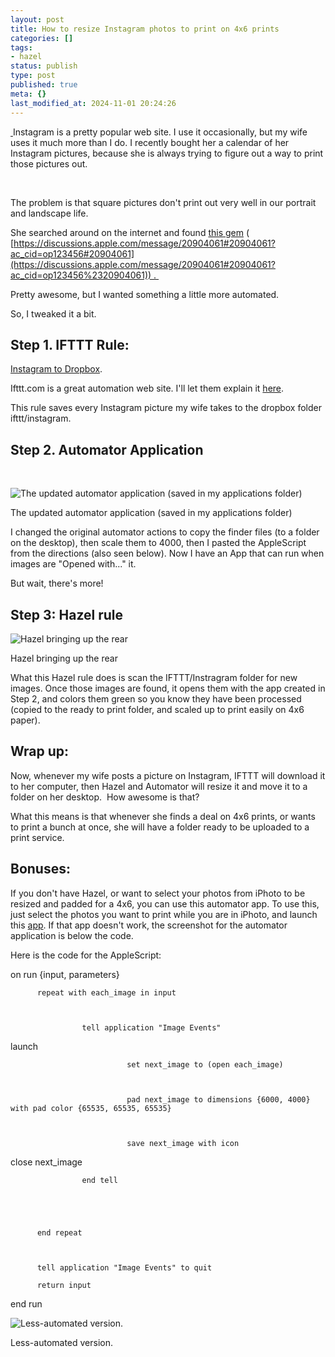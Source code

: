 ```yaml
---
layout: post
title: How to resize Instagram photos to print on 4x6 prints
categories: []
tags:
- hazel
status: publish
type: post
published: true
meta: {}
last_modified_at: 2024-11-01 20:24:26
---
```


[ ](https://discussions.apple.com/message/20904061#20904061?ac_cid=op123456%2320904061)Instagram is a pretty popular web site. I use it occasionally, but my wife uses it much more than I do. I recently bought her a calendar of her Instagram pictures, because she is always trying to figure out a way to print those pictures out. 

 

The problem is that square pictures don't print out very well in our portrait and landscape life. 

She searched around on the internet and found 
[this gem](https://discussions.apple.com/message/20904061#20904061?ac_cid=op123456%2320904061) (
[https://discussions.apple.com/message/20904061#20904061?ac_cid=op123456#20904061](https://discussions.apple.com/message/20904061#20904061?ac_cid=op123456%2320904061)) . 

Pretty awesome, but I wanted something a little more automated. 

So, I tweaked it a bit. 

## Step 1. IFTTT Rule: 
[Instagram to Dropbox](https://ifttt.com/recipes/31848). 


Ifttt.com is a great automation web site. I'll let them explain it 
[here](https://ifttt.com/wtf). 





This rule saves every Instagram picture my wife takes to the dropbox folder ifttt/instagram.

## Step 2. Automator Application




 
































































 

  
  
    
![The updated automator application (saved in my applications folder) ](/squarespace_images/content_v1_4fffa949e4b0b4590d67b4e7_1378330212694-7KHHIRQ9ZKHVJLYQ6X4Y_Screen+Shot+2013-09-04+at+3.09.00+PM.png_)
        
          
        

        
          
          
The updated automator application (saved in my applications folder) 
  






I changed the original automator actions to copy the finder files (to a folder on the desktop), then scale them to 4000, then I pasted the AppleScript from the directions (also seen below). Now I have an App that can run when images are "Opened with..." it.

But wait, there's more!

























## Step 3: Hazel rule
































































 

  
  
    
![Hazel bringing up the rear](/squarespace_images/content_v1_4fffa949e4b0b4590d67b4e7_1378330892417-GM0RFSXGN6L6IHFAKNL4_Hazel+rule_)
        
          
        

        
          
          
Hazel bringing up the rear
  






What this Hazel rule does is scan the IFTTT/Instragram folder for new images. Once those images are found, it opens them with the app created in Step 2, and colors them green so you know they have been processed (copied to the ready to print folder, and scaled up to print easily on 4x6 paper).  

## Wrap up: 


Now, whenever my wife posts a picture on Instagram, IFTTT will download it to her computer, then Hazel and Automator will resize it and move it to a folder on her desktop.  How awesome is that? 

What this means is that whenever she finds a deal on 4x6 prints, or wants to print a bunch at once, she will have a folder ready to be uploaded to a print service.   



## Bonuses:


If you don't have Hazel, or want to select your photos from iPhoto to be resized and padded for a 4x6, you can use this automator app. To use this, just select the photos you want to print while you are in iPhoto, and launch this 
[app](/s/printinstagramapp.zip). If that app doesn't work, the screenshot for the automator application is below the code.

Here is the code for the AppleScript: 























on run {input, parameters}

 

          repeat with each_image in input

 

                    tell application "Image Events"

 

  launch

 

                              set next_image to (open each_image)

 

                              pad next_image to dimensions {6000, 4000} with pad color {65535, 65535, 65535}

 

                              save next_image with icon

 

  close next_image

 

                    end tell

 

 

          end repeat

 

          tell application "Image Events" to quit

          return input

end run









































 

  
  
    
![Less-automated version.  ](/squarespace_images/content_v1_4fffa949e4b0b4590d67b4e7_1378331780533-A1XNE1SUVXEK2O1STUYK_printinstagram.png_)
        
          
        

        
          
          
Less-automated version.  
